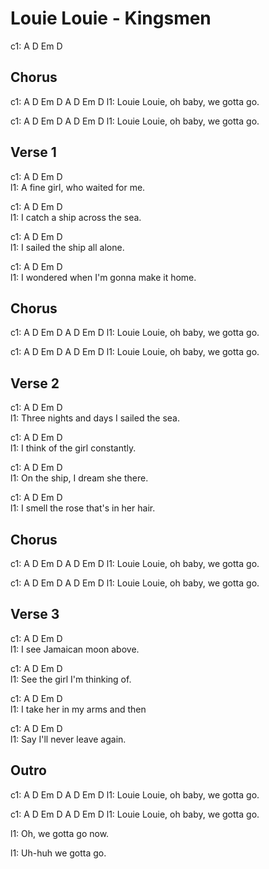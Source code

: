 ---
---

# Louie Louie - Kingsmen

c1: A D Em D

## Chorus
c1: A     D      Em D     A          D  Em  D
l1: Louie Louie, oh baby, we gotta go. 

c1: A     D      Em D     A          D  Em  D
l1: Louie Louie, oh baby, we gotta go. 

## Verse 1
c1:   A    D         Em         D                       
l1: A fine girl, who waited for me. 

c1:   A       D     Em        D                       
l1: I catch a ship across the sea. 

c1:   A          D    Em   D                       
l1: I sailed the ship all alone. 

c1:   A        D              Em      D                       
l1: I wondered when I'm gonna make it home. 

## Chorus
c1: A     D      Em D     A          D  Em  D
l1: Louie Louie, oh baby, we gotta go. 

c1: A     D      Em D     A          D  Em  D
l1: Louie Louie, oh baby, we gotta go.

## Verse 2
c1:       A          D      Em         D                           
l1: Three nights and days I sailed the sea. 

c1:   A            D    Em      D                       
l1: I think of the girl constantly. 

c1: A      D       Em        D                       
l1: On the ship, I dream she there. 

c1:   A         D           Em     D                       
l1: I smell the rose that's in her hair. 

## Chorus
c1: A     D      Em D     A          D  Em  D
l1: Louie Louie, oh baby, we gotta go.          

c1: A     D      Em D     A          D  Em  D
l1: Louie Louie, oh baby, we gotta go.

## Verse 3
c1:   A     D      Em    D                       
l1: I see Jamaican moon above. 

c1: A       D        Em       D                       
l1: See the girl I'm thinking of.

c1:   A        D     Em       D                       
l1: I take her in my arms and then 

c1: A        D     Em     D                       
l1: Say I'll never leave again. 

## Outro
c1: A     D      Em D     A          D  Em  D
l1: Louie Louie, oh baby, we gotta go. 

c1: A     D      Em D     A          D  Em  D
l1: Louie Louie, oh baby, we gotta go.

l1: Oh, we gotta go now. 

l1: Uh-huh we gotta go. 